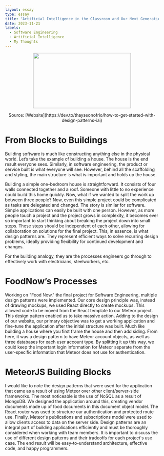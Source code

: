 ```yaml
---
layout: essay
type: essay
title: "Artificial Intelligence in the Classroom and Our Next Generation of Students"
date: 2023-11-21
labels:
  - Software Engineering
  - Artificial Intelligence
  - My Thoughts
---
```


<p align="center">
  <img  src="https://res.cloudinary.com/practicaldev/image/fetch/s--cGXcJQ4p--/c_imagga_scale,f_auto,fl_progressive,h_900,q_auto,w_1600/https://dev-to-uploads.s3.amazonaws.com/i/rr0h1bw7dnsio6lsxq7q.jpeg" width="320px" height="180px">
</p>
<p align="center">
  Source: [Website](https://dev.to/thayseonofrio/how-to-get-started-with-design-patterns-iai)
</p>

# From Blocks to Buildings

Building software is much like constructing anything else in the physical world. Let’s take the example of building a house. The house is the end result everyone sees. Similarly, in software engineering, the product or service built is what everyone will see. However, behind all the scaffolding and styling, the main structure is what is important and holds up the house.

Building a simple one-bedroom house is straightforward. It consists of four walls connected together and a roof. Someone with little to no experience could build this home quickly. Now, what if we wanted to split the work up between three people? Now, even this simple project could be complicated as tasks are delegated and changed. The story is similar for software. Simple applications can easily be built with one person. However, as more people touch a project and the project grows in complexity, it becomes ever so important to start thinking about breaking the project down into small steps. These steps should be independent of each other, allowing for collaboration on solutions for the final project. This, in essence, is what design patterns are. They represent efficient ways to solve recurring design problems, ideally providing flexibility for continued development and changes.

For the building analogy, they are the processes engineers go through to effectively work with electricians, steelworkers, etc.

# FoodNow’s Processes

Working on "Food Now," the final project for Software Engineering, multiple design patterns were implemented. Our core design principle was, instead of drawing mockups, we used React directly to create mockups. This allowed code to be moved from the React template to our Meteor project. This design pattern enabled us to take massive action. Adding to the design of our website, our primary objective was to get a working application and fine-tune the application after the initial structure was built. Much like building a house where you first frame the house and then add siding. From here, it was a design pattern to have Meteor account objects, as well as three databases for each user account type. By splitting it up this way, we could keep the important login information for Meteor separate from the user-specific information that Meteor does not use for authentication.

# MeteorJS Building Blocks

I would like to note the design patterns that were used for the application that came as a result of using Meteor over other client/server-side frameworks. The most noticeable is the use of NoSQL as a result of MongoDB. We designed the application around this, creating vendor documents made up of food documents in this document object model. The React router was used to structure our authentication and protected route use. Finally, Meteor's publications and subscriptions model were used to allow clients access to data on the server side. Design patterns are an integral part of building applications efficiently and must be thoroughly considered when working with team members. It is important to discuss the use of different design patterns and their tradeoffs for each project's use case. The end result will be easy-to-understand architecture, effective code, and happy programmers.
